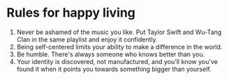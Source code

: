 # Rules for happy living
1. Never be ashamed of the music you like. Put Taylor Swift and Wu-Tang Clan in the same playlist and enjoy it confidently.
2. Being self-centered limits your ability to make a difference in the world.
3. Be humble. There's always someone who knows better than you.
4. Your identity is discovered, not manufactured, and you'll know you've found it when it points you towards something bigger than yourself. 
